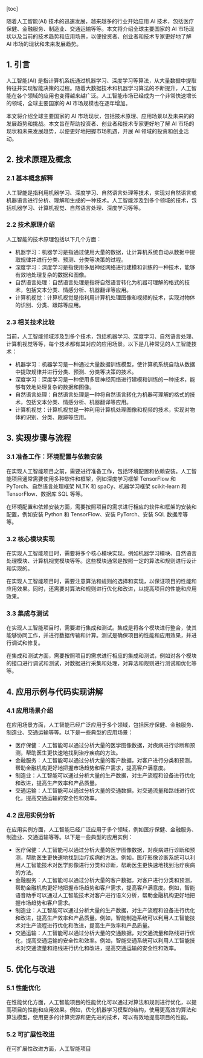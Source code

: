 
[toc]                    
                
                
随着人工智能(AI) 技术的迅速发展，越来越多的行业开始应用 AI 技术，包括医疗保健、金融服务、制造业、交通运输等等。本文将介绍全球主要国家的 AI 市场现状以及当前的技术趋势和应用场景，以便投资者、创业者和技术专家更好地了解 AI 市场的现状和未来发展趋势。

## 1. 引言

人工智能(AI) 是指计算机系统通过机器学习、深度学习等算法，从大量数据中提取特征并实现智能决策的过程。随着大数据技术和机器学习算法的不断提升，人工智能在各个领域的应用也变得越来越广泛。人工智能市场已经成为一个非常快速增长的领域，全球主要国家的 AI 市场规模也在逐年增加。

本文将介绍全球主要国家的 AI 市场现状，包括技术原理、应用场景以及未来的的发展趋势和挑战。本文旨在帮助投资者、创业者和技术专家更好地了解 AI 市场的现状和未来发展趋势，以便更好地把握市场机遇，开展 AI 领域的投资和创业活动。

## 2. 技术原理及概念

### 2.1 基本概念解释

人工智能是指利用机器学习、深度学习、自然语言处理等技术，实现对自然语言或机器语言进行分析、理解和生成的一种技术。人工智能涉及到多个领域的技术，包括机器学习、计算机视觉、自然语言处理、深度学习等等。

### 2.2 技术原理介绍

人工智能的技术原理包括以下几个方面：

- 机器学习：机器学习是指通过使用大量的数据，让计算机系统自动从数据中提取规律并进行分类、预测、分类等决策的过程。
- 深度学习：深度学习是指使用多层神经网络进行建模和训练的一种技术，能够有效地处理复杂的数据和图像。
- 自然语言处理：自然语言处理是指将自然语言转化为机器可理解的格式的技术，包括文本分类、情感分析、机器翻译等应用。
- 计算机视觉：计算机视觉是指利用计算机处理图像和视频的技术，实现对物体的识别、分类、跟踪等应用。

### 2.3 相关技术比较

当前，人工智能领域涉及到多个技术，包括机器学习、深度学习、自然语言处理、计算机视觉等等，每个技术都有其对应的应用场景。以下是几种常见的人工智能技术：

- 机器学习：机器学习是一种通过大量数据训练模型，使计算机系统自动从数据中提取规律并进行分类、预测、分类等决策的技术。
- 深度学习：深度学习是一种使用多层神经网络进行建模和训练的一种技术，能够有效地处理复杂的数据和图像。
- 自然语言处理：自然语言处理是一种将自然语言转化为机器可理解的格式的技术，包括文本分类、情感分析、机器翻译等应用。
- 计算机视觉：计算机视觉是一种利用计算机处理图像和视频的技术，实现对物体的识别、分类、跟踪等应用。

## 3. 实现步骤与流程

### 3.1 准备工作：环境配置与依赖安装

在实现人工智能项目之前，需要进行准备工作，包括环境配置和依赖安装。人工智能项目通常需要使用多种软件和框架，例如深度学习框架 TensorFlow 和 PyTorch、自然语言处理框架 NLTK 和 spaCy、机器学习框架 scikit-learn 和 TensorFlow、数据库 SQL 等等。

在环境配置和依赖安装方面，需要按照项目的需求进行相应的软件和框架的安装和配置，例如安装 Python 和 TensorFlow、安装 PyTorch、安装 SQL 数据库等等。

### 3.2 核心模块实现

在实现人工智能项目时，需要将多个核心模块实现，例如机器学习模块、自然语言处理模块、计算机视觉模块等等。这些模块通常是按照一定的算法和规则进行设计和实现的。

在实现人工智能项目时，需要注意算法和规则的选择和实现，以保证项目的性能和应用效果。同时，还需要对算法和规则进行优化和改进，以提高项目的性能和应用效果。

### 3.3 集成与测试

在实现人工智能项目时，需要进行集成和测试。集成是将各个模块进行整合，使其能够协同工作，并进行数据传输和计算。测试是确保项目的性能和应用效果，并进行调试和修复。

在集成和测试方面，需要按照项目的需求进行相应的集成和测试，例如对各个模块的接口进行调试和测试，对数据进行采集和处理，对算法和规则进行测试和优化等等。

## 4. 应用示例与代码实现讲解

### 4.1 应用场景介绍

在应用场景方面，人工智能已经广泛应用于多个领域，包括医疗保健、金融服务、制造业、交通运输等等。以下是一些典型的应用场景：

- 医疗保健：人工智能可以通过分析大量的医学图像数据，对疾病进行诊断和预测，帮助医生更快速地找到治疗疾病的方法。
- 金融服务：人工智能可以通过分析大量的客户数据，对客户进行分类和预测，帮助金融机构更好地把握市场趋势和客户需求，提高客户满意度。
- 制造业：人工智能可以通过分析大量的生产数据，对生产流程和设备进行优化和改进，提高生产效率和产品质量。
- 交通运输：人工智能可以通过分析大量的交通数据，对交通流量和路线进行优化，提高交通运输的安全性和效率。

### 4.2 应用实例分析

在应用实例方面，人工智能已经广泛应用于多个领域，例如医疗保健、金融服务、制造业、交通运输等等。以下是一些典型的应用实例：

- 医疗保健：人工智能可以通过分析大量的医学图像数据，对疾病进行诊断和预测，帮助医生更快速地找到治疗疾病的方法。例如，医疗影像诊断系统可以利用人工智能技术对医学影像进行分类和诊断，帮助医生更快速地找到治疗疾病的方法。
- 金融服务：人工智能可以通过分析大量的客户数据，对客户进行分类和预测，帮助金融机构更好地把握市场趋势和客户需求，提高客户满意度。例如，智能语音助手可以通过人工智能技术对客户进行语义分析，帮助金融机构更好地把握市场趋势和客户需求。
- 制造业：人工智能可以通过分析大量的生产数据，对生产流程和设备进行优化和改进，提高生产效率和产品质量。例如，智能制造系统可以利用人工智能技术对生产流程进行优化和改进，提高生产效率和产品质量。
- 交通运输：人工智能可以通过分析大量的交通数据，对交通流量和路线进行优化，提高交通运输的安全性和效率。例如，智能交通系统可以利用人工智能技术对交通流量和路线进行优化和改进，提高交通运输的安全性和效率。

## 5. 优化与改进

### 5.1 性能优化

在性能优化方面，人工智能项目的性能优化可以通过对算法和规则进行优化，以提高项目的性能和应用效果。例如，优化机器学习模型的结构，使用更高效的算法和算法模型，使用更多的计算资源和更先进的技术，可以有效地提高项目的性能。

### 5.2 可扩展性改进

在可扩展性改进方面，人工智能项目


